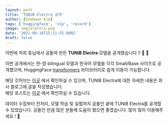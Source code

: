```yaml
---
layout: post
title: 'TUNiB Electra 공개'
author: [Soohwan Kim]
tags: ['huggingface', 'nlp', 'record']
image: img/electra.png
date: '2021-09-18T15:11:55.000Z'
draft: false
---
```

  
이번에 저희 튜닙에서 공들여 만든 **TUNiB Electra** 모델을 공개했습니다 !! 🎉 🎉  
  
이번 공개에서는 한-영 bilingual 모델과 한국어 모델을 각각 Small/Base 사이즈로 공개했으며, HuggingFace [transformers](https://github.com/huggingface/transformers) 라이브러리로 쉽게 이용이 가능합니다.   
  
해당 깃허브는 [이곳](https://github.com/tunib-ai/tunib-electra) 에서 확인하실 수 있으며, TUNiB Electra에 대한 자세한 내용은 회사 블로그에 글을 작성했습니다.  
해당 포스트는 [이곳](https://tunib.notion.site/TECH-2021-09-18-TUNiB-Electra-3eba9f55859d4992a085a64c600dc150) 에서 확인하실 수 있습니다.  
  
데이터 수집부터 전처리, 모델 학습 및 실험까지 공들인 끝에 TUNiB Electra를 공개할 수 있었습니다. 공들인 만큼 많은 분들께 도움이 됐으면 좋겠습니다. 많이 많이 이용해주세요 ! 🤗